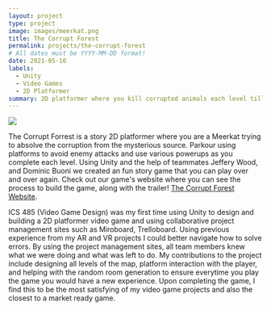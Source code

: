 ```yaml
---
layout: project
type: project
image: images/meerkat.png
title: The Corrupt Forest
permalink: projects/the-corrupt-forest
# All dates must be YYYY-MM-DD format!
date: 2021-05-10
labels:
  - Unity
  - Video Games
  - 2D Platformer
summary: 2D platformer where you kill corrupted animals each level till finding the source of the corruption in the forest. Developed by Zachary Chaikin, Jeffery Wood, and Dominic Buoni.
---
```


<img class="ui image" src="{{ site.baseurl }}/images/corruptforest.PNG">

The Corrupt Forrest is a story 2D platformer where you are a Meerkat trying to absolve the corruption from the mysterious source. Parkour using platforms to avoid enemy attacks and use various powerups as you complete each level. Using Unity and the help of teammates Jeffery Wood, and Dominic Buoni we created an fun story game that you can play over and over again. Check out our game's website where you can see the process to build the game, along with the trailer! [The Corrupt Forest Website](https://noclueteamuh.itch.io/noclueproject).

ICS 485 (Video Game Design) was my first time using Unity to design and building a 2D platformer video game and using collaborative project management sites such as Miroboard, Trelloboard. Using previous experience from my AR and VR projects I could better navigate how to solve errors. By using the project management sites, all team members knew what we were doing and what was left to do. My contributions to the project include designing all levels of the map, platform interaction with the player, and helping with the random room generation to ensure everytime you play the game you would have a new experience. Upon completing the game, I find this to be the most satisfying of my video game projects and also the closest to a market ready game. 
